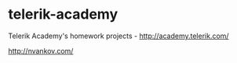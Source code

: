telerik-academy
===============

Telerik Academy's homework projects - http://academy.telerik.com/


http://nvankov.com/
